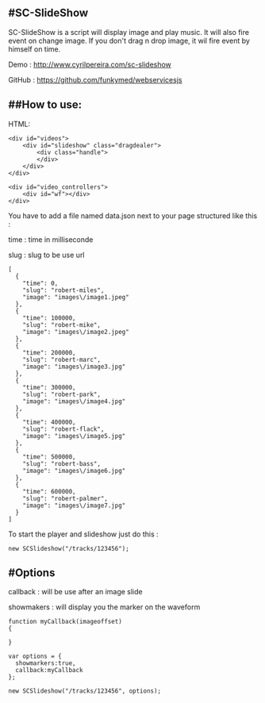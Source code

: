 #SC-SlideShow
-------------

SC-SlideShow is a script will display image and play music. It will also fire event on change image.
If you don't drag n drop image, it wil fire event by himself on time.

Demo : http://www.cyrilpereira.com/sc-slideshow

GitHub : https://github.com/funkymed/webservicesjs

##How to use:
-------------

HTML:
~~~
<div id="videos">
    <div id="slideshow" class="dragdealer">
        <div class="handle">
        </div>
    </div>
</div>

<div id="video_controllers">
    <div id="wf"></div>
</div>
~~~

You have to add a file named data.json next to your page structured like this :

time : time in milliseconde

slug : slug to be use url

~~~
[
  {
    "time": 0,
    "slug": "robert-miles",
    "image": "images\/image1.jpeg"
  },
  {
    "time": 100000,
    "slug": "robert-mike",
    "image": "images\/image2.jpeg"
  },
  {
    "time": 200000,
    "slug": "robert-marc",
    "image": "images\/image3.jpg"
  },
  {
    "time": 300000,
    "slug": "robert-park",
    "image": "images\/image4.jpg"
  },
  {
    "time": 400000,
    "slug": "robert-flack",
    "image": "images\/image5.jpg"
  },
  {
    "time": 500000,
    "slug": "robert-bass",
    "image": "images\/image6.jpg"
  },
  {
    "time": 600000,
    "slug": "robert-palmer",
    "image": "images\/image7.jpg"
  }
]
~~~

To start the player and slideshow just do this :
~~~
new SCSlideshow("/tracks/123456");
~~~

#Options
-------------

callback : will be use after an image slide

showmakers : will display you the marker on the waveform

~~~
function myCallback(imageoffset)
{

}

var options = {
  showmarkers:true,
  callback:myCallback
};

new SCSlideshow("/tracks/123456", options);
~~~
